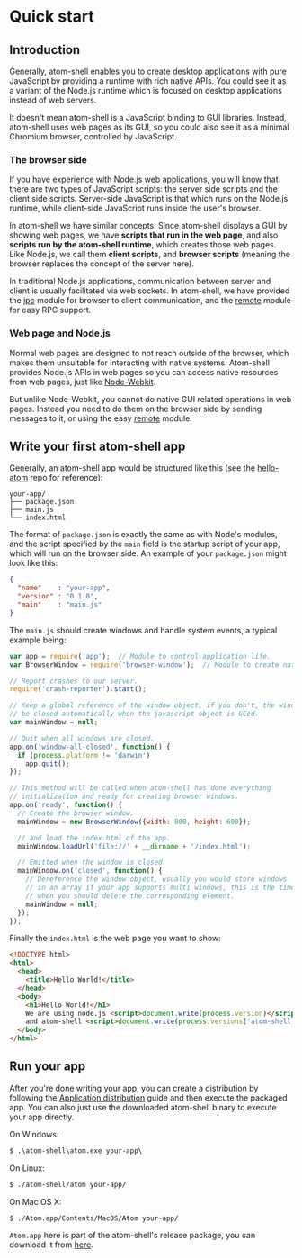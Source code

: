 # Quick start

## Introduction

Generally, atom-shell enables you to create desktop applications with pure
JavaScript by providing a runtime with rich native APIs. You could see it as
a variant of the Node.js runtime which is focused on desktop applications
instead of web servers.

It doesn't mean atom-shell is a JavaScript binding to GUI libraries. Instead,
atom-shell uses web pages as its GUI, so you could also see it as a minimal Chromium
browser, controlled by JavaScript.

### The browser side

If you have experience with Node.js web applications, you will know that there
are two types of JavaScript scripts: the server side scripts and the client side
scripts. Server-side JavaScript is that which runs on the Node.js
runtime, while client-side JavaScript runs inside the user's browser.

In atom-shell we have similar concepts: Since atom-shell displays a GUI by showing
web pages, we have **scripts that run in the web page**, and also **scripts run by the atom-shell runtime**, which creates those web pages.
Like Node.js, we call them **client scripts**, and **browser scripts** (meaning the browser replaces the concept of the server here).

In traditional Node.js applications, communication between server and
client is usually facilitated via web sockets. In atom-shell, we have provided
the [ipc](../api/ipc-renderer.md) module for browser to client
communication, and the [remote](../api/remote.md) module for easy RPC
support.

### Web page and Node.js

Normal web pages are designed to not reach outside of the browser, which makes them
unsuitable for interacting with native systems. Atom-shell provides Node.js APIs
in web pages so you can access native resources from web pages, just like
[Node-Webkit](https://github.com/rogerwang/node-webkit).

But unlike Node-Webkit, you cannot do native GUI related operations in web
pages. Instead you need to do them on the browser side by sending messages to it, or
using the easy [remote](../api/remote.md) module.


## Write your first atom-shell app

Generally, an atom-shell app would be structured like this (see the   [hello-atom](https://github.com/dougnukem/hello-atom) repo for reference):

```text
your-app/
├── package.json
├── main.js
└── index.html
```

The format of `package.json` is exactly the same as with Node's modules, and the
script specified by the `main` field is the startup script of your app, which
will run on the browser side. An example of your `package.json` might look like
this:

```json
{
  "name"    : "your-app",
  "version" : "0.1.0",
  "main"    : "main.js"
}
```

The `main.js` should create windows and handle system events, a typical
example being:

```javascript
var app = require('app');  // Module to control application life.
var BrowserWindow = require('browser-window');  // Module to create native browser window.

// Report crashes to our server.
require('crash-reporter').start();

// Keep a global reference of the window object, if you don't, the window will
// be closed automatically when the javascript object is GCed.
var mainWindow = null;

// Quit when all windows are closed.
app.on('window-all-closed', function() {
  if (process.platform != 'darwin')
    app.quit();
});

// This method will be called when atom-shell has done everything
// initialization and ready for creating browser windows.
app.on('ready', function() {
  // Create the browser window.
  mainWindow = new BrowserWindow({width: 800, height: 600});

  // and load the index.html of the app.
  mainWindow.loadUrl('file://' + __dirname + '/index.html');

  // Emitted when the window is closed.
  mainWindow.on('closed', function() {
    // Dereference the window object, usually you would store windows
    // in an array if your app supports multi windows, this is the time
    // when you should delete the corresponding element.
    mainWindow = null;
  });
});
```

Finally the `index.html` is the web page you want to show:

```html
<!DOCTYPE html>
<html>
  <head>
    <title>Hello World!</title>
  </head>
  <body>
    <h1>Hello World!</h1>
    We are using node.js <script>document.write(process.version)</script>
    and atom-shell <script>document.write(process.versions['atom-shell'])</script>.
  </body>
</html>
```

## Run your app

After you're done writing your app, you can create a distribution by
following the [Application distribution](./application-distribution.md) guide
and then execute the packaged app. 
You can also just use the downloaded atom-shell binary to execute your app directly.

On Windows:

```cmd
$ .\atom-shell\atom.exe your-app\
```

On Linux:

```bash
$ ./atom-shell/atom your-app/
```

On Mac OS X:

```bash
$ ./Atom.app/Contents/MacOS/Atom your-app/
```

`Atom.app` here is part of the atom-shell's release package, you can download it from [here](https://github.com/atom/atom-shell/releases).
